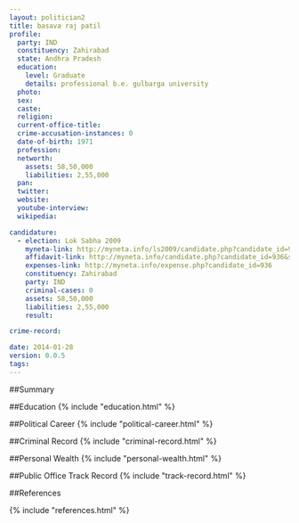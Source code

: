 ```yaml
---
layout: politician2
title: basava raj patil
profile: 
  party: IND
  constituency: Zahirabad
  state: Andhra Pradesh
  education: 
    level: Graduate
    details: professional b.e. gulbarga university
  photo: 
  sex: 
  caste: 
  religion: 
  current-office-title: 
  crime-accusation-instances: 0
  date-of-birth: 1971
  profession: 
  networth: 
    assets: 58,50,000
    liabilities: 2,55,000
  pan: 
  twitter: 
  website: 
  youtube-interview: 
  wikipedia: 

candidature: 
  - election: Lok Sabha 2009
    myneta-link: http://myneta.info/ls2009/candidate.php?candidate_id=936
    affidavit-link: http://myneta.info/candidate.php?candidate_id=936&scan=original
    expenses-link: http://myneta.info/expense.php?candidate_id=936
    constituency: Zahirabad 
    party: IND
    criminal-cases: 0
    assets: 58,50,000
    liabilities: 2,55,000
    result:  

crime-record: 

date: 2014-01-28
version: 0.0.5
tags: 
---
```

##Summary


##Education
{% include "education.html" %}


##Political Career
{% include "political-career.html" %}


##Criminal Record
{% include "criminal-record.html" %}


##Personal Wealth
{% include "personal-wealth.html" %}


##Public Office Track Record
{% include "track-record.html" %}


##References


{% include "references.html" %}